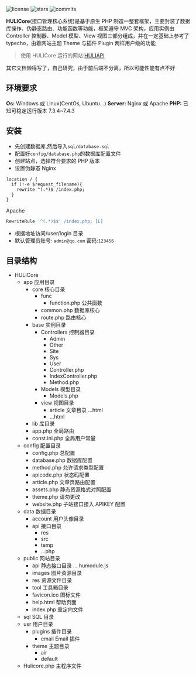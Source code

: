 ![license](https://camo.githubusercontent.com/8addc1e46efd92165de0d5fa6d5fd6a3817251a50a45544710ae4eaf486e3fe5/68747470733a2f2f696d672e736869656c64732e696f2f6769746875622f6c6963656e73652f626979756568752f6b6f746f72692d626f743f636f6c6f723d64656570677265656e)
![stars](https://img.shields.io/github/stars/biyuehu/hulicore)
![commits](https://img.shields.io/github/commit-activity/t/biyuehu/hulicore)

**HULICore**(接口管理核心系统)是基于原生 PHP 制造一整套框架，主要封装了数据库操作、伪静态路由、功能函数等功能，框架遵守 MVC 架构，应用实例由 Controller 控制器、Model 模型、View 视图三部分组成，并在一定基础上参考了 typecho，由着网站主题 Theme 与插件 Plugin 两样用户级的功能

> 使用 HULICore 运行的网站:[HULIAPI](https://api.hotaru.icu)

其它文档懒得写了，自己研究，由于前后端不分离，所以可能性能有点不好

## 环境要求

**Os:** Windows 或 Linux(CentOs, Ubuntu...)
**Server:** Nginx 或 Apache
**PHP:** 已知可稳定运行版本 7.3.4~7.4.3

## 安装

- 先创建数据库,然后导入`sql/database.sql`
- 配置好`config/database.php`的数据库配置文件
- 创建站点，选择符合要求的 PHP 版本
- 设置伪静态
  Nginx

```nginx
location / {
  if (!-e $request_filename){
    rewrite ^(.*)$ /index.php;
  }
}
```

Apache

```apache
RewriteRule '^(.*)$$' /index.php; [L]
```

- 根据地址访问/user/login 目录
- 默认管理员账号: `admin@qq.com` 密码:`123456`

## 目录结构

- HULICore
  - app 应用目录
    - core 核心目录
      - func
        - function.php 公共函数
      - common.php 数据库核心
      - route.php 路由核心
    - base 实例目录
      - Controllers 控制器目录
        - Admin
        - Other
        - Site
        - Sys
        - User
        - Controller.php
        - IndexController.php
        - Method.php
      - Models 模型目录
        - Models.php
      - view 视图目录
        - article 文章目录
          ...html
        - ...html
    - lib 库目录
    - app.php 全局路由
    - const.ini.php 全局用户常量
  - config 配置目录
    - config.php 总配置
    - database.php 数据库配置
    - method.php 允许请求类型配置
    - apicode.php 状态码配置
    - article.php 文章页路由配置
    - assets.php 静态资源格式对照配置
    - theme.php 请勿更改
    - website.php 子站接口接入 APIKEY 配置
  - data 数据目录
    - account 用户头像目录
    - api 接口目录
      - res
      - src
      - temp
      - ...php
  - public 网站目录
    - api 静态接口目录
      ...
      humodule.js
    - images 图片资源目录
    - res 资源文件目录
    - tool 工具箱目录
    - favicon.ico 图标文件
    - help.html 帮助页面
    - index.php 重定向文件
  - sql SQL 目录
  - usr 用户目录
    - plugins 插件目录
      - email Email 插件
    - theme 主题目录
      - air
      - default
  - Hulicore.php 主程序文件
